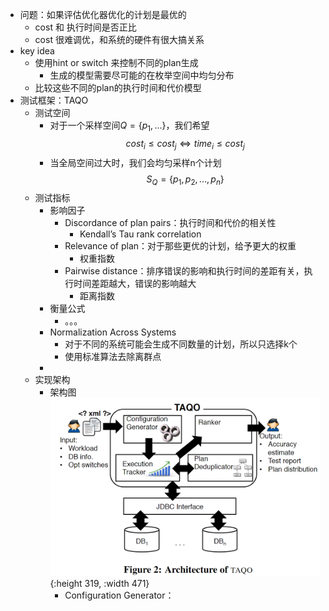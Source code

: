 - 问题：如果评估优化器优化的计划是最优的
	- cost 和 执行时间是否正比
	- cost 很难调优，和系统的硬件有很大搞关系
- key idea
	- 使用hint or switch 来控制不同的plan生成
		- 生成的模型需要尽可能的在枚举空间中均匀分布
	- 比较这些不同的plan的执行时间和代价模型
- 测试框架：TAQO
	- 测试空间
		- 对于一个采样空间$Q = \{p_1, ...\}$，我们希望
		  $$cost_i \leq cost_j \Leftrightarrow time_i \leq cost_j$$
		- 当全局空间过大时，我们会均匀采样n个计划
		  $$S_Q = \{p_1, p_2,...,p_n\}$$
	- 测试指标
		- 影响因子
			- Discordance of plan pairs：执行时间和代价的相关性
				- Kendall’s Tau rank correlation
			- Relevance of plan：对于那些更优的计划，给予更大的权重
				- 权重指数
			- Pairwise distance：排序错误的影响和执行时间的差距有关，执行时间差距越大，错误的影响越大
				- 距离指数
		- 衡量公式
			- 。。。
		- Normalization Across Systems
			- 对于不同的系统可能会生成不同数量的计划，所以只选择k个
			- 使用标准算法去除离群点
		-
	- 实现架构
		- 架构图 
		  ![image.png](../assets/image_1666082175727_0.png){:height 319, :width 471}
			- Configuration Generator：